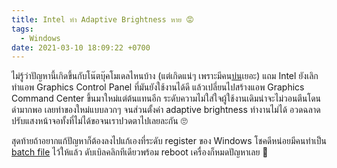 ```yaml
---
title: Intel ทำ Adaptive Brightness หาย 😡
tags:
  - Windows
date: 2021-03-10 18:09:22 +0700
---
```


ไม่รู้ว่าปัญหานี้เกิดขึ้นกับโน๊ตบุ๊คโมเดลไหนบ้าง (แต่เกิดแน่ๆ เพราะมีคน[บ่น][community intel]เยอะ) แถม Intel ยังเลิกทำแอพ Graphics Control Panel ที่มันยังใช้งานได้ดี แล้วเปลี่ยนไปสร้างแอพ Graphics Command Center ขึ้นมาใหม่แต่ต้นแทนอีก ระดับความไม่ใส่ใจผู้ใช้งานเดิมน่าจะไม่วอนตีนโดนด่ามากพอ เลยทำของใหม่แบบลวกๆ จนส่วนตั้งค่า adaptive brightness ทำงานไม่ได้ อวดฉลาดปรับแสงหน้าจอทั้งที่ไม่ได้ขอจนเราปวดตาไปเลยละกัน 🙄

สุดท้ายถ้าอยากแก้ปัญหาก็ต้องลงไปแก้เองที่ระดับ register ของ Windows โชคดีหน่อยมีคนทำเป็น [batch file][] ไว้ให้แล้ว ดับเบิลคลิกทีเดียวพร้อม reboot เครื่องก็หมดปัญหาเลย 🙏



[community intel]: //community.intel.com/t5/Graphics/Intel-Display-Power-Saving-Technology-will-not-stay-disabled/m-p/652802
[batch file]: //github.com/orev/dpst-control